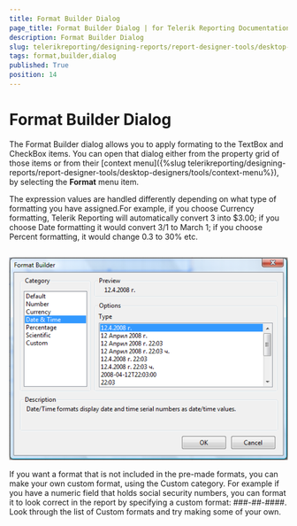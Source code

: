 ```yaml
---
title: Format Builder Dialog
page_title: Format Builder Dialog | for Telerik Reporting Documentation
description: Format Builder Dialog
slug: telerikreporting/designing-reports/report-designer-tools/desktop-designers/tools/format-builder-dialog
tags: format,builder,dialog
published: True
position: 14
---
```


# Format Builder Dialog



The Format Builder dialog allows you to apply formating to the TextBox and
CheckBox items. You can open that dialog either from the property grid of those 
items or from their [context menu]({%slug telerikreporting/designing-reports/report-designer-tools/desktop-designers/tools/context-menu%}),
by selecting the __Format__ menu item.

The expression values are handled differently depending on what
type of formatting you have assigned.For example, if you choose Currency formatting, Telerik Reporting will automatically 
convert 3 into $3.00; if you choose Date formatting it would convert 3/1
to March 1; if you choose Percent formatting, it would change 0.3 to 30% etc.

##   
  ![](images/UI015.png)

If you want a format that is not included in the pre-made formats, you can make 
your own custom format, using the Custom category. For example if you have a numeric field
that holds social security numbers, you can format it to look correct in the report
by specifying a custom format: ###-##-####.
Look through the list of Custom formats and try making some of your own.
        
